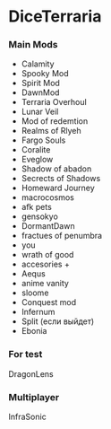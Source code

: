 # DiceTerraria

### Main Mods
- Calamity 
- Spooky Mod
- Spirit Mod
- DawnMod
- Terraria Overhoul
- Lunar Veil
- Mod of redemtion
- Realms of Rlyeh
- Fargo Souls
- Coralite
- Eveglow
- Shadow of abadon
- Secrects of Shadows
- Homeward Journey
- macrocosmos
- afk pets
- gensokyo
- DormantDawn
- fractues of penumbra
- you
- wrath of good
- accesories +
- Aequs
- anime vanity
- sloome
- Conquest mod
- Infernum
- Split (если выйдет)
- Ebonia

### For test
DragonLens

### Multiplayer
InfraSonic

